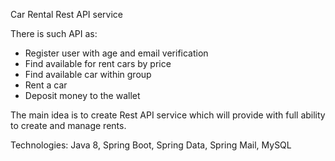 Car Rental Rest API service

There is such API as:

* Register user with age and email verification
* Find available for rent cars by price
* Find available car within group
* Rent a car
* Deposit money to the wallet

The main idea is to create Rest API service which will provide
with full ability to create and manage rents.


Technologies: Java 8, Spring Boot, Spring Data, Spring Mail, MySQL 